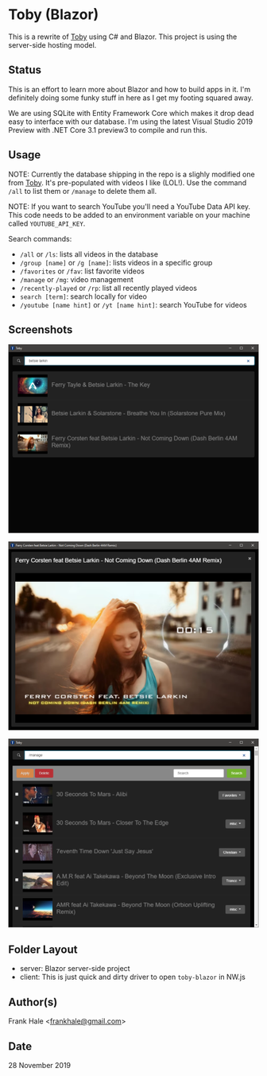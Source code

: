 # Toby (Blazor)

This is a rewrite of [Toby](https://github.com/frankhale/toby) using C# and
Blazor. This project is using the server-side hosting model.

## Status

This is an effort to learn more about Blazor and how to build apps in it. I'm
definitely doing some funky stuff in here as I get my footing squared away.

We are using SQLite with Entity Framework Core which makes it drop dead easy to
interface with our database.
I'm using the latest Visual Studio 2019 Preview with .NET Core 3.1 preview3 to
compile and run this.

## Usage

NOTE: Currently the database shipping in the repo is a slighly modified one from [Toby](https://github.com/frankhale/toby). It's pre-populated with videos I like (LOL!). Use the command `/all` to list them or `/manage` to delete them all.

NOTE: If you want to search YouTube you'll need a YouTube Data API key. This
code needs to be added to an environment variable on your machine called `YOUTUBE_API_KEY`.

Search commands:

- `/all` or `/ls`: lists all videos in the database
- `/group [name]` or `/g [name]`: lists videos in a specific group
- `/favorites` or `/fav`: list favorite videos
- `/manage` or `/mg`: video management
- `/recently-played` or `/rp`: list all recently played videos
- `search [term]`: search locally for video
- `/youtube [name hint]` or `/yt [name hint]`: search YouTube for videos

## Screenshots

![Basic UI](screenshots/one.PNG)

![Video Playback](screenshots/two.PNG)

![Video Management](screenshots/three.PNG)

## Folder Layout

- server: Blazor server-side project
- client: This is just quick and dirty driver to open `toby-blazor` in NW.js

## Author(s)

Frank Hale &lt;frankhale@gmail.com&gt;

## Date

28 November 2019
